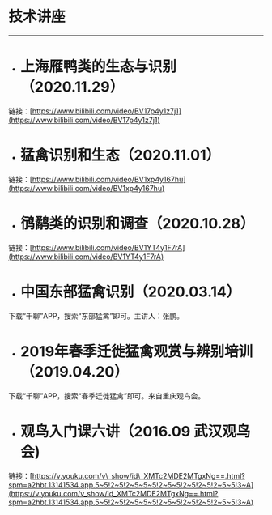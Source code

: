 # 技术讲座

---

* # 上海雁鸭类的生态与识别（2020.11.29）

链接：[https://www.bilibili.com/video/BV17p4y1z7j1](https://www.bilibili.com/video/BV17p4y1z7j1)

* # 猛禽识别和生态（2020.11.01）

链接：[https://www.bilibili.com/video/BV1xp4y167hu](https://www.bilibili.com/video/BV1xp4y167hu)

* # 鸻鹬类的识别和调查（2020.10.28）

链接：[https://www.bilibili.com/video/BV1YT4y1F7rA](https://www.bilibili.com/video/BV1YT4y1F7rA)

* # 中国东部猛禽识别（2020.03.14）

下载“千聊”APP，搜索“东部猛禽”即可。主讲人：张鹏。

* # 2019年春季迁徙猛禽观赏与辨别培训（2019.04.20）

下载“千聊”APP，搜索“春季迁徙猛禽”即可。来自重庆观鸟会。

* # 观鸟入门课六讲（2016.09 武汉观鸟会\)

链接：[https://v.youku.com/v\_show/id\_XMTc2MDE2MTgxNg==.html?spm=a2hbt.13141534.app.5~5!2~5!2~5~5~5!2~5~5!2~5!2~5!2~5~5!3~A](https://v.youku.com/v_show/id_XMTc2MDE2MTgxNg==.html?spm=a2hbt.13141534.app.5~5!2~5!2~5~5~5!2~5~5!2~5!2~5!2~5~5!3~A)

